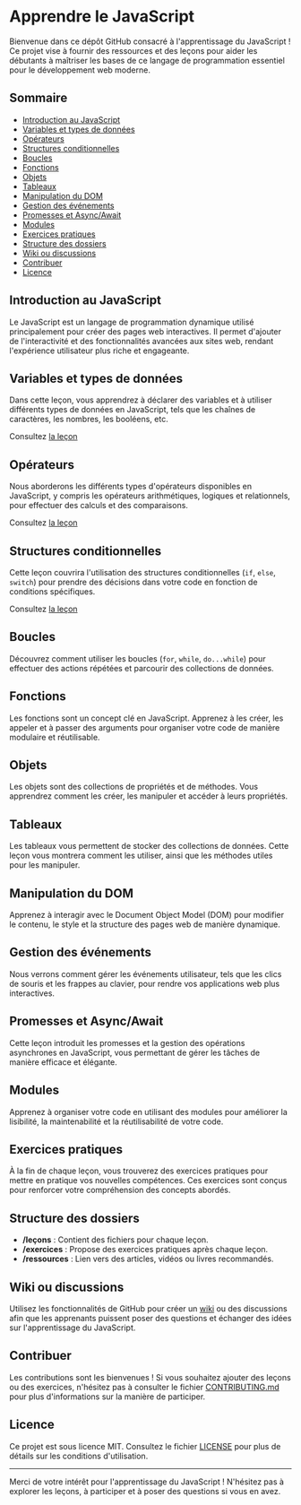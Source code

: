 # Apprendre le JavaScript

Bienvenue dans ce dépôt GitHub consacré à l'apprentissage du JavaScript ! Ce projet vise à fournir des ressources et des leçons pour aider les débutants à maîtriser les bases de ce langage de programmation essentiel pour le développement web moderne.

## Sommaire

- [Introduction au JavaScript](#introduction-au-javascript)
- [Variables et types de données](#variables-et-types-de-données)
- [Opérateurs](#opérateurs)
- [Structures conditionnelles](#structures-conditionnelles)
- [Boucles](#boucles)
- [Fonctions](#fonctions)
- [Objets](#objets)
- [Tableaux](#tableaux)
- [Manipulation du DOM](#manipulation-du-dom)
- [Gestion des événements](#gestion-des-événements)
- [Promesses et Async/Await](#promesses-et-asyncawait)
- [Modules](#modules)
- [Exercices pratiques](#exercices-pratiques)
- [Structure des dossiers](#structure-des-dossiers)
- [Wiki ou discussions](#wiki-ou-discussions)
- [Contribuer](#contribuer)
- [Licence](#licence)

## Introduction au JavaScript

Le JavaScript est un langage de programmation dynamique utilisé principalement pour créer des pages web interactives. Il permet d'ajouter de l'interactivité et des fonctionnalités avancées aux sites web, rendant l'expérience utilisateur plus riche et engageante.

## Variables et types de données

Dans cette leçon, vous apprendrez à déclarer des variables et à utiliser différents types de données en JavaScript, tels que les chaînes de caractères, les nombres, les booléens, etc.

Consultez [la leçon](./leçons/variables_et_types_de_donnees.md)

## Opérateurs

Nous aborderons les différents types d'opérateurs disponibles en JavaScript, y compris les opérateurs arithmétiques, logiques et relationnels, pour effectuer des calculs et des comparaisons.

Consultez [la leçon](./leçons/operateurs.md)

## Structures conditionnelles

Cette leçon couvrira l'utilisation des structures conditionnelles (`if`, `else`, `switch`) pour prendre des décisions dans votre code en fonction de conditions spécifiques.

Consultez [la leçon](./leçons/structures_conditionnelles.md)

## Boucles

Découvrez comment utiliser les boucles (`for`, `while`, `do...while`) pour effectuer des actions répétées et parcourir des collections de données.

## Fonctions

Les fonctions sont un concept clé en JavaScript. Apprenez à les créer, les appeler et à passer des arguments pour organiser votre code de manière modulaire et réutilisable.

## Objets

Les objets sont des collections de propriétés et de méthodes. Vous apprendrez comment les créer, les manipuler et accéder à leurs propriétés.

## Tableaux

Les tableaux vous permettent de stocker des collections de données. Cette leçon vous montrera comment les utiliser, ainsi que les méthodes utiles pour les manipuler.

## Manipulation du DOM

Apprenez à interagir avec le Document Object Model (DOM) pour modifier le contenu, le style et la structure des pages web de manière dynamique.

## Gestion des événements

Nous verrons comment gérer les événements utilisateur, tels que les clics de souris et les frappes au clavier, pour rendre vos applications web plus interactives.

## Promesses et Async/Await

Cette leçon introduit les promesses et la gestion des opérations asynchrones en JavaScript, vous permettant de gérer les tâches de manière efficace et élégante.

## Modules

Apprenez à organiser votre code en utilisant des modules pour améliorer la lisibilité, la maintenabilité et la réutilisabilité de votre code.

## Exercices pratiques

À la fin de chaque leçon, vous trouverez des exercices pratiques pour mettre en pratique vos nouvelles compétences. Ces exercices sont conçus pour renforcer votre compréhension des concepts abordés.

## Structure des dossiers

- **/leçons** : Contient des fichiers pour chaque leçon.
- **/exercices** : Propose des exercices pratiques après chaque leçon.
- **/ressources** : Lien vers des articles, vidéos ou livres recommandés.

## Wiki ou discussions

Utilisez les fonctionnalités de GitHub pour créer un [wiki](https://docs.github.com/en/github/writing-on-github/about-wikis) ou des discussions afin que les apprenants puissent poser des questions et échanger des idées sur l'apprentissage du JavaScript.

## Contribuer

Les contributions sont les bienvenues ! Si vous souhaitez ajouter des leçons ou des exercices, n'hésitez pas à consulter le fichier [CONTRIBUTING.md](CONTRIBUTING.md) pour plus d'informations sur la manière de participer.

## Licence

Ce projet est sous licence MIT. Consultez le fichier [LICENSE](LICENSE) pour plus de détails sur les conditions d'utilisation.

---

Merci de votre intérêt pour l'apprentissage du JavaScript ! N'hésitez pas à explorer les leçons, à participer et à poser des questions si vous en avez.

